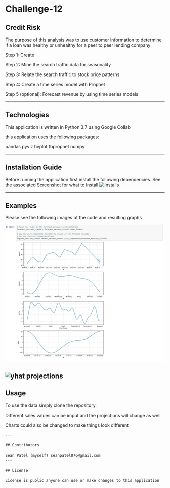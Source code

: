 # Challenge-12

## Credit Risk

The purpose of this analysis was to use customer information to determine if a loan was healthy or unhealthy for a peer to peer lending company

Step 1: Create

Step 2: Mine the search traffic data for seasonality

Step 3: Relate the search traffic to stock price patterns

Step 4: Create a time series model with Prophet

Step 5 (optional): Forecast revenue by using time series models




---

## Technologies
This application is written in Python 3.7 using Google Collab 

this application uses the following packages:
 
pandas
pyviz hvplot
fbprophet 
numpy 

---

## Installation Guide

Before running the application first install the following dependencies.
See the associated Screenshot for what to Install 
![Installs](Images/installs.jpg)
 


---

## Examples

Please see the following images of the code and resulting graphs 


![compnent plots](https://github.com/seanpatel19/Challenge-11/blob/d4ed37185393154a608bbb59121421911ee21796/Images/compnent%20plots.jpg)


![yhat projections](Images/yhats.jpg)
---

## Usage

To use the data simply clone the repository.

Different sales values can be imput and the projections will change as well 

Charts could also be changed to make things look different  
```
---

## Contributors

Sean Patel (myself) seanpatel076@gmail.com
---

## License

License is public anyone can use or make changes to this application